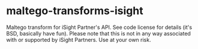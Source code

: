 # maltego-transforms-isight

Maltego transform for iSight Partner's API. See code license for details (it's BSD, basically have fun). Please note that this is 
not in any way associated with or supported by iSight Partners. Use at your own risk.
